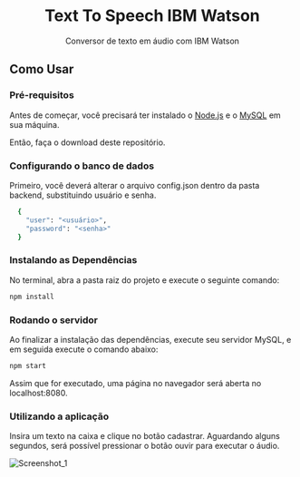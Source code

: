 <h1 align="center">  Text To Speech IBM Watson</h1>
<p align="center"> Conversor de texto em áudio com IBM Watson</p>

## Como Usar

### Pré-requisitos
Antes de começar, você precisará ter instalado o [Node.js](https://nodejs.org/en/) e o [MySQL](https://www.mysql.com/) em sua máquina.

Então, faça o download deste repositório.

### Configurando o banco de dados
Primeiro, você deverá alterar o arquivo config.json dentro da pasta backend, substituindo usuário e senha.

```bash
  {
    "user": "<usuário>",
    "password": "<senha>"
  }
```


### Instalando as Dependências

No terminal, abra a pasta raiz do projeto e execute o seguinte comando:

```sh
npm install
```
### Rodando o servidor

Ao finalizar a instalação das dependências, execute seu servidor MySQL, e em seguida execute o comando abaixo:

```sh
npm start
```

Assim que for executado, uma página no navegador será aberta no localhost:8080.

### Utilizando a aplicação

Insira um texto na caixa e clique no botão cadastrar. Aguardando alguns segundos, será possível pressionar o botão ouvir para executar o áudio.

![Screenshot_1](https://user-images.githubusercontent.com/52762669/99740034-e46ca900-2aac-11eb-892d-5f4cd9da48e4.jpg)



